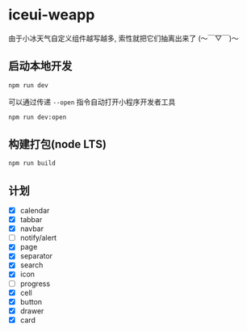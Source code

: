 # iceui-weapp

由于小冰天气自定义组件越写越多, 索性就把它们抽离出来了 (～￣▽￣)～

## 启动本地开发

```bash
npm run dev
```

可以通过传递 `--open` 指令自动打开小程序开发者工具
```bash
npm run dev:open
```

## 构建打包(node LTS)

```bash
npm run build
```

## 计划
- [x] calendar  
- [x] tabbar  
- [x] navbar  
- [ ] notify/alert  
- [x] page
- [x] separator  
- [x] search  
- [x] icon  
- [ ] progress  
- [x] cell  
- [x] button  
- [x] drawer  
- [x] card  
